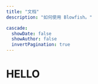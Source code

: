 ```yaml
---
title: "文档"
description: "如何使用 Blowfish。"

cascade:
  showDate: false
  showAuthor: false
  invertPagination: true
---
```


# HELLO
